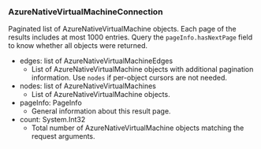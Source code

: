 ### AzureNativeVirtualMachineConnection
Paginated list of AzureNativeVirtualMachine objects. Each page of the results includes at most 1000 entries. Query the `pageInfo.hasNextPage` field to know whether all objects were returned.

- edges: list of AzureNativeVirtualMachineEdges
  - List of AzureNativeVirtualMachine objects with additional pagination information. Use `nodes` if per-object cursors are not needed.
- nodes: list of AzureNativeVirtualMachines
  - List of AzureNativeVirtualMachine objects.
- pageInfo: PageInfo
  - General information about this result page.
- count: System.Int32
  - Total number of AzureNativeVirtualMachine objects matching the request arguments.

